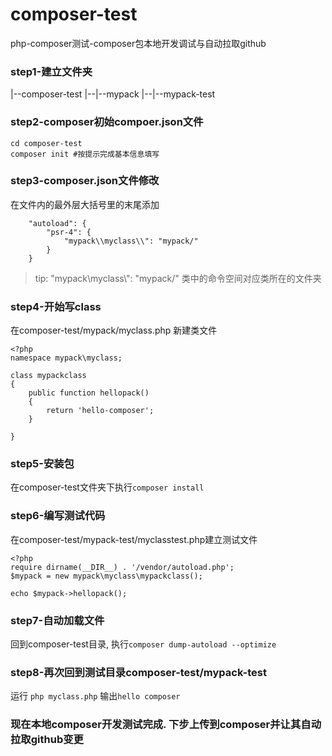 # composer-test
php-composer测试-composer包本地开发调试与自动拉取github

### step1-建立文件夹

|--composer-test
|--|--mypack
|--|--mypack-test

### step2-composer初始compoer.json文件

```
cd composer-test
composer init #按提示完成基本信息填写
```

### step3-composer.json文件修改

在文件内的最外层大括号里的末尾添加

```
    "autoload": {
        "psr-4": {
            "mypack\\myclass\\": "mypack/"
        }
    }
```
> tip: "mypack\\myclass\\": "mypack/" 类中的命令空间对应类所在的文件夹

### step4-开始写class

在composer-test/mypack/myclass.php 新建类文件
```
<?php
namespace mypack\myclass;

class mypackclass
{
	public function hellopack()
	{
		return 'hello-composer';
	}

}
```

### step5-安装包

在composer-test文件夹下执行`composer install`

### step6-编写测试代码

在composer-test/mypack-test/myclasstest.php建立测试文件
```
<?php
require dirname(__DIR__) . '/vendor/autoload.php';
$mypack = new mypack\myclass\mypackclass();

echo $mypack->hellopack();
```

### step7-自动加载文件

回到composer-test目录, 执行`composer dump-autoload --optimize`

### step8-再次回到测试目录composer-test/mypack-test

运行 `php myclass.php`  输出`hello composer`  

### 现在本地composer开发测试完成. 下步上传到composer并让其自动拉取github变更
